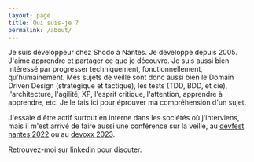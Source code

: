 ```yaml
---
layout: page
title: Qui suis-je ?
permalink: /about/
---
```


Je suis développeur chez Shodo à Nantes. 
Je développe depuis 2005. 
J'aime apprendre et partager ce que je découvre. 
Je suis aussi bien intéressé par progresser techniquement, fonctionnellement, qu'humainement. 
Mes sujets de veille sont donc aussi bien le Domain Driven Design (stratégique et tactique), les tests (TDD, BDD, et cie), l'architecture, l'agilité, XP, l'esprit critique, l'attention, apprendre à apprendre, etc. 
Je le fais ici pour éprouver ma compréhension d'un sujet. 

J'essaie d'être actif surtout en interne dans les sociétés où j'interviens, mais il m'est arrivé de faire aussi une conférence sur la veille, au [devfest nantes 2022](https://www.youtube.com/watch?v=WLuR4OVudqs) ou au [devoxx 2023](https://www.youtube.com/watch?v=AMOXbT4xVjk). 

Retrouvez-moi sur [linkedin](https://www.linkedin.com/in/davfranck/) pour discuter. 